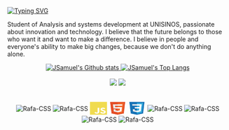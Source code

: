 <!-- <img width=100% src="https://capsule-render.vercel.app/api?type=waving&color=c5bc8e&height=180&section=header&fontColor=f2f2f2&animation=twinkling&fontAlignY=35"/>  -->


[![Typing SVG](https://readme-typing-svg.herokuapp.com/?color=f2f2f2&size=35&center=true&vCenter=true&width=1000&lines=Hi,+my+name+is+Mauricio+Hansen;Be+Welcome!+:%29)](https://git.io/typing-svg)

Student of Analysis and systems development at UNISINOS, passionate about innovation and technology. I believe that the future belongs to those who want it and want to make a difference. I believe in people and everyone's ability to make big changes, because we don't do anything alone.

<div align="center">
  <a href="https://github.com/mauriciohs92/github-readme-stats">
    <picture>
      <source
        srcset="https://github-readme-stats.vercel.app/api?username=mauriciohs92&show_icons=true&hide_border=true&theme=dark"
        media="(prefers-color-scheme: dark)"
      />
      <img
         src="https://github-readme-stats.vercel.app/api?username=mauriciohs92&show_icons=true&hide_border=true&theme=vue"
         alt="JSamuel's Github stats"
         height="180px"
       />
    </picture>
  </a>
  <a href="https://github.com/mauriciohs92/github-readme-stats">
    <picture>
      <source
        srcset="https://github-readme-stats.vercel.app/api/top-langs/?username=mauriciohs92&layout=compact&hide_border=true&theme=dark"
        media="(prefers-color-scheme: dark)"
      />
      <img
         src="https://github-readme-stats.vercel.app/api/top-langs/?username=mauriciohs92&layout=compact&hide_border=true&theme=vue"
         alt="JSamuel's Top Langs"
         height="180px"
       />
    </picture>
  </a>
</div>

<br>
</div>
<div align="center">  
 <a href="https://www.linkedin.com/in/maurício-hansen/" target="_blank"><img src="https://img.shields.io/badge/-LinkedIn-%230077B5?style=for-the-badge&logo=linkedin&logoColor=white" target="_blank"></a>
 <a href = "mailto:hansenmailpro@gmail.com"><img src="https://img.shields.io/badge/-Gmail-%23333?style=for-the-badge&logo=gmail&logoColor=white" target="_blank"></a>
</div> 
<br>

<!-- [![Ashutosh's github activity graph](https://github-readme-activity-graph.cyclic.app/graph?username=MauricioHS92&bg_color=262626&color=ffffff&line=8a0000&point=ff7300&area=true&hide_border=true)](https://github.com/ashutosh00710/github-readme-activity-graph)

 <p align="center">
  <img src="https://github-profile-trophy.vercel.app/?username=mauriciohs92&theme=juicyfresh" />
</p> -->

<div align="center"style="display: inline_block"><br>
<img align="center" alt="Rafa-CSS" height="30" width="40" src="https://cdn.jsdelivr.net/gh/devicons/devicon/icons/vscode/vscode-original.svg" />
<img align="center" alt="Rafa-CSS" height="30" width="40" src="https://cdn.jsdelivr.net/gh/devicons/devicon/icons/git/git-original.svg" />
<img align="center" alt="Rafa-Js" height="30" width="40" src= "https://raw.githubusercontent.com/devicons/devicon/master/icons/javascript/javascript-plain.svg">
<img align="center" alt="Rafa-HTML" height="30" width="40" src="https://raw.githubusercontent.com/devicons/devicon/master/icons/html5/html5-original.svg">
<img align="center" alt="Rafa-CSS" height="30" width="40" src="https://raw.githubusercontent.com/devicons/devicon/master/icons/css3/css3-original.svg">
<img align="center" alt="Rafa-CSS" height="30" width="40" src="https://cdn.jsdelivr.net/gh/devicons/devicon/icons/nodejs/nodejs-original.svg" />
<img align="center" alt="Rafa-CSS" height="30" width="40" src="https://cdn.jsdelivr.net/gh/devicons/devicon/icons/npm/npm-original-wordmark.svg" />
<img align="center" alt="Rafa-CSS" height="30" width="40" src="https://cdn.jsdelivr.net/gh/devicons/devicon/icons/slack/slack-original.svg" />
<img align="center" alt="Rafa-CSS" height="30" width="40" src="https://cdn.jsdelivr.net/gh/devicons/devicon/icons/figma/figma-original.svg" />  
  
            




<!-- <img width=100% src="https://capsule-render.vercel.app/api?type=waving&color=c5bc8e&height=120&section=footer"/> -->
